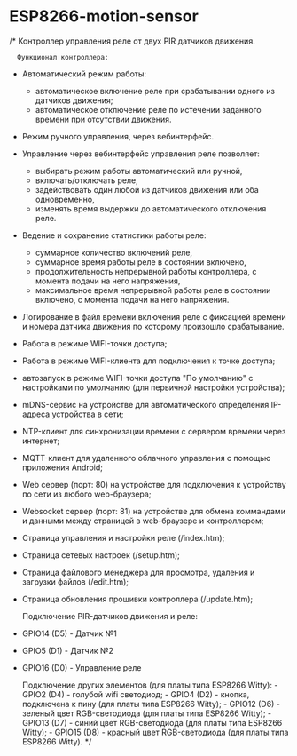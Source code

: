 ﻿# ESP8266-motion-sensor

/*
      Контроллер управления реле от двух PIR датчиков движения.

      Функционал контроллера:
   - Автоматический режим работы:
        - автоматическое включение реле при срабатывании одного из датчиков движения;
        - автоматическое отключение реле по истечении заданного времени при отсутствии движения.
   - Режим ручного управления, через вебинтерфейс.
   - Управление через вебинтерфейс управления реле позволяет:
        - выбирать режим работы автоматический или ручной,
        - включать/отключать реле,
        - задействовать один любой из датчиков движения или оба одновременно,
        - изменять время выдержки до автоматического отключения реле.
   - Ведение и сохранение статистики работы реле:
        - суммарное количество включений реле,
        - суммарное время работы реле в состоянии включено,
        - продолжительность непрерывной работы контроллера, с момента подачи на него напряжения,
        - максимальное время непрерывной работы реле в состоянии включено, с момента подачи на него напряжения.
   - Логирование в файл времени включения реле с фиксацией времени и номера датчика движения по которому произошло срабатывание.

   - Работа в режиме WIFI-точки доступа;
   - Работа в режиме WIFI-клиента для подключения к точке доступа;
   - автозапуск в режиме WIFI-точки доступа "По умолчанию" с настройками по умолчанию (для первичной настройки устройства);
   - mDNS-сервис на устройстве для автоматического определения IP-адреса устройства в сети;
   - NTP-клиент для синхронизации времени с сервером времени через интернет;
   - MQTT-клиент для удаленного облачного управления с помощью приложения Android;
   - Web сервер (порт: 80) на устройстве для подключения к устройству по сети из любого web-браузера;
   - Websocket сервер (порт: 81) на устройстве для обмена коммандами и данными между страницей в web-браузере и контроллером;
   - Страница управления и настройки реле (/index.htm);
   - Страница сетевых настроек (/setup.htm);
   - Страница файлового менеджера для просмотра, удаления и загрузки файлов (/edit.htm);
   - Страница обновления прошивки контроллера (/update.htm);

      Подключение PIR-датчиков движения и реле:
   - GPIO14 (D5) - Датчик №1
   - GPIO5 (D1)  - Датчик №2
   - GPIO16 (D0) - Управление реле

      Подключение других элементов (для платы типа ESP8266 Witty):
    - GPIO2 (D4) - голубой wifi светодиод;
    - GPIO4 (D2) - кнопка, подключена к пину (для платы типа ESP8266 Witty);
    - GPIO12 (D6) - зеленый цвет RGB-светодиода (для платы типа ESP8266 Witty);
    - GPIO13 (D7) - синий цвет RGB-светодиода (для платы типа ESP8266 Witty);
    - GPIO15 (D8) - красный цвет RGB-светодиода (для платы типа ESP8266 Witty).
*/